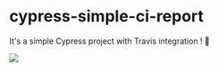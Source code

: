 # cypress-simple-ci-report 

It's a simple Cypress project with Travis integration ! 👻 

<img src='https://cdn.jsdelivr.net/gh/devicons/devicon/icons/docker/docker-original.svg'>
